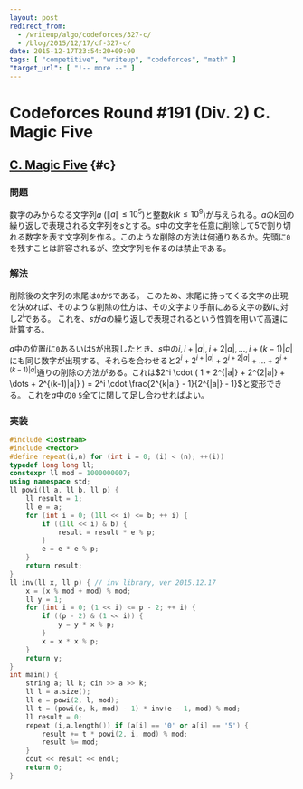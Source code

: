 ```yaml
---
layout: post
redirect_from:
  - /writeup/algo/codeforces/327-c/
  - /blog/2015/12/17/cf-327-c/
date: 2015-12-17T23:54:20+09:00
tags: [ "competitive", "writeup", "codeforces", "math" ]
"target_url": [ "!-- more --" ]
---
```


# Codeforces Round #191 (Div. 2) C. Magic Five

## [C. Magic Five](http://codeforces.com/contest/327/problem/C) {#c}

### 問題

数字のみからなる文字列$a$ ($\|a\| \le 10^5$)と整数$k$($k \le 10^9$)が与えられる。$a$の$k$回の繰り返しで表現される文字列を$s$とする。$s$中の文字を任意に削除して$5$で割り切れる数字を表す文字列を作る。このような削除の方法は何通りあるか。先頭に`0`を残すことは許容されるが、空文字列を作るのは禁止である。

### 解法

削除後の文字列の末尾は`0`か`5`である。
このため、末尾に持ってくる文字の出現を決めれば、そのような削除の仕方は、その文字より手前にある文字の数$i$に対し$2^i$である。
これを、$s$が$a$の繰り返しで表現されるという性質を用いて高速に計算する。

$a$中の位置$i$に`0`あるいは`5`が出現したとき、$s$中の$i, i+|a|, i+2|a|, \dots, i+(k-1)|a|$にも同じ数字が出現する。それらを合わせると$2^i + 2^{i+|a|} + 2^{i+2|a|} + \dots + 2^{i+(k-1)|a|}$通りの削除の方法がある。これは$2^i \cdot ( 1 + 2^{|a|} + 2^{2|a|} + \dots + 2^{(k-1)|a|} ) = 2^i \cdot \frac{2^{k|a|} - 1}{2^{|a|} - 1}$と変形できる。
これを$a$中の`0` `5`全てに関して足し合わせればよい。

### 実装

``` c++
#include <iostream>
#include <vector>
#define repeat(i,n) for (int i = 0; (i) < (n); ++(i))
typedef long long ll;
constexpr ll mod = 1000000007;
using namespace std;
ll powi(ll a, ll b, ll p) {
    ll result = 1;
    ll e = a;
    for (int i = 0; (1ll << i) <= b; ++ i) {
        if ((1ll << i) & b) {
            result = result * e % p;
        }
        e = e * e % p;
    }
    return result;
}
ll inv(ll x, ll p) { // inv library, ver 2015.12.17
    x = (x % mod + mod) % mod;
    ll y = 1;
    for (int i = 0; (1 << i) <= p - 2; ++ i) {
        if ((p - 2) & (1 << i)) {
            y = y * x % p;
        }
        x = x * x % p;
    }
    return y;
}
int main() {
    string a; ll k; cin >> a >> k;
    ll l = a.size();
    ll e = powi(2, l, mod);
    ll t = (powi(e, k, mod) - 1) * inv(e - 1, mod) % mod;
    ll result = 0;
    repeat (i,a.length()) if (a[i] == '0' or a[i] == '5') {
        result += t * powi(2, i, mod) % mod;
        result %= mod;
    }
    cout << result << endl;
    return 0;
}
```
